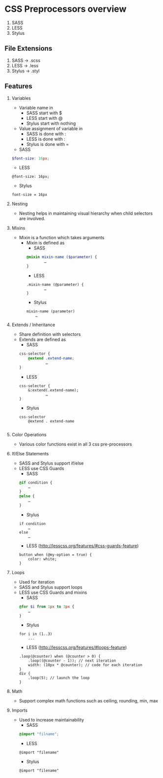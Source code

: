 CSS Preprocessors overview
==========================
1. SASS
2. LESS
3. Stylus

File Extensions
---------------------
1. SASS -> .scss
2. LESS -> .less
3. Stylus -> .styl

Features
---------------------
1. Variables
    * Variable name in
        - SASS start with $
        - LESS start with @
	    - Stylus start with nothing
    * Value assignment of variable in
        - SASS is done with :
        - LESS is done with :
        - Stylus is done with = 
    * SASS
    ```scss
    $font-size: 16px;
    ```
    * LESS
    ```less
    @font-size: 16px;
    ```
    * Stylus
    ```styl
    font-size = 16px
    ```

2. Nesting
    * Nesting helps in maintaining visual hierarchy when child selectors are involved.

3. Mixins
    * Mixin is a function which takes arguments
        * Mixin is defined as 
            * SASS
            ```scss
            @mixin mixin-name ($parameter) {
	                …
            }
            ```
            * LESS
            ```less
            .mixin-name (@parameter) {
                	…
            }
            ```
            * Stylus
            ```styl
            mixin-name (parameter)
	            …
            ```

4. Extends / Inheritance
    * Share definition with selectors
    * Extends are defined as
        * SASS
        ```scss
        css-selector {
		    @extend .extend-name;
		            …
        }
        ```
        * LESS
        ```less
        css-selector {
		    &:extend(.extend-name);
		            …
        }
        ```
        * Stylus
        ```styl
        css-selector
	        @extend . extend-name
	```

5. Color Operations
    * Various color functions exist in all 3 css pre-processors

6. If/Else Statements
    * SASS and Stylus support if/else
    * LESS use CSS Guards
        * SASS
        ```scss
        @if condition {
	        …
        }
        @else {
	        …
        }
        ```
        * Stylus
        ```styl
        if condition
    	    …
        else
    	    …
        ```
        * LESS (http://lesscss.org/features/#css-guards-feature)
        ```less
        button when (@my-option = true) {
            color: white;
        }
        ```
        
7. Loops
    * Used for iteration
    * SASS and Stylus support loops
    * LESS use CSS Guards and mixins
        * SASS
        ```scss
        @for $i from 1px to 3px {
	        …
        }
        ```
        * Stylus
        ```styl
        for i in (1..3)
            ...
        ```
        * LESS (http://lesscss.org/features/#loops-feature)
        ```less
        .loop(@counter) when (@counter > 0) { 
            .loop((@counter - 1)); // next iteration 
            width: (10px * @counter); // code for each iteration 
        } 
        div { 
            .loop(5); // launch the loop 
        }
        ```
        
8. Math
    * Support complex math functions such as ceiling, rounding, min, max

9. Imports
    * Used to increase maintainability
        * SASS
        ```scss
        @import "filname";
        ```
        * LESS
        ```less
        @import "filename"
        ```
        * Stylus
        ```styl
        @import "filename"
        ```
